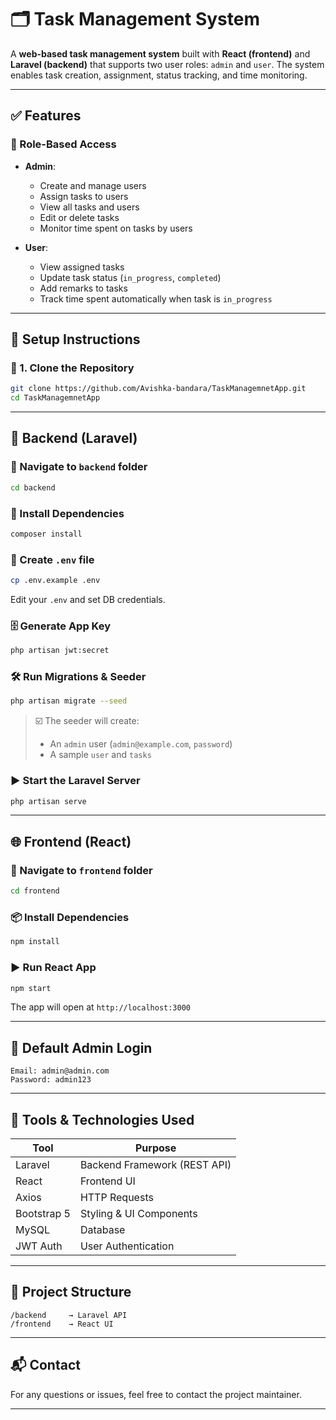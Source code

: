 # 🗂️ Task Management System

A **web-based task management system** built with **React (frontend)** and **Laravel (backend)** that supports two user roles: `admin` and `user`. The system enables task creation, assignment, status tracking, and time monitoring.

---

## ✅ Features

### 🔐 Role-Based Access
- **Admin**:
  - Create and manage users
  - Assign tasks to users
  - View all tasks and users
  - Edit or delete tasks
  - Monitor time spent on tasks by users

- **User**:
  - View assigned tasks
  - Update task status (`in_progress`, `completed`)
  - Add remarks to tasks
  - Track time spent automatically when task is `in_progress`

---

## 🚀 Setup Instructions

### 📁 1. Clone the Repository

```bash
git clone https://github.com/Avishka-bandara/TaskManagemnetApp.git
cd TaskManagemnetApp
```

---

## 🔧 Backend (Laravel)

### 📂 Navigate to `backend` folder

```bash
cd backend
```

### 🧩 Install Dependencies

```bash
composer install
```

### 🔐 Create `.env` file

```bash
cp .env.example .env
```

Edit your `.env` and set DB credentials.

### 🗄️ Generate App Key

```bash
php artisan jwt:secret

```

### 🛠️ Run Migrations & Seeder

```bash
php artisan migrate --seed
```

> ☑️ The seeder will create:
> - An `admin` user (`admin@example.com`, `password`)
> - A sample `user` and `tasks`

### ▶️ Start the Laravel Server

```bash
php artisan serve
```

---

## 🌐 Frontend (React)

### 📂 Navigate to `frontend` folder

```bash
cd frontend
```

### 📦 Install Dependencies

```bash
npm install
```

### ▶️ Run React App

```bash
npm start
```

The app will open at `http://localhost:3000`

---

## 🔑 Default Admin Login

```text
Email: admin@admin.com
Password: admin123
```

---

## 🧰 Tools & Technologies Used

| Tool         | Purpose                      |
|--------------|-------------------------------|
| Laravel      | Backend Framework (REST API)  |
| React        | Frontend UI                   |
| Axios        | HTTP Requests                 |
| Bootstrap 5  | Styling & UI Components       |
| MySQL        | Database                      |
| JWT Auth     | User Authentication           |

---

## 📌 Project Structure

```
/backend     → Laravel API
/frontend    → React UI
```

---

## 📬 Contact

For any questions or issues, feel free to contact the project maintainer.

---
